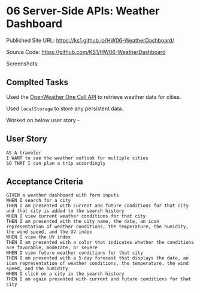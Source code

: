 # 06 Server-Side APIs: Weather Dashboard

Published Site URL: https://ks1.github.io/HW06-WeatherDashboard/

Source Code: https://github.com/KS1/HW06-WeatherDashboard 

Screenshots: 

## Complted Tasks


Used the [OpenWeather One Call API](https://openweathermap.org/api/one-call-api) to retrieve weather data for cities. 

Used `localStorage` to store any persistent data. 

Worked on below user story -

## User Story

```
AS A traveler
I WANT to see the weather outlook for multiple cities
SO THAT I can plan a trip accordingly
```

## Acceptance Criteria

```
GIVEN a weather dashboard with form inputs
WHEN I search for a city
THEN I am presented with current and future conditions for that city and that city is added to the search history
WHEN I view current weather conditions for that city
THEN I am presented with the city name, the date, an icon representation of weather conditions, the temperature, the humidity, the wind speed, and the UV index
WHEN I view the UV index
THEN I am presented with a color that indicates whether the conditions are favorable, moderate, or severe
WHEN I view future weather conditions for that city
THEN I am presented with a 5-day forecast that displays the date, an icon representation of weather conditions, the temperature, the wind speed, and the humidity
WHEN I click on a city in the search history
THEN I am again presented with current and future conditions for that city
```
